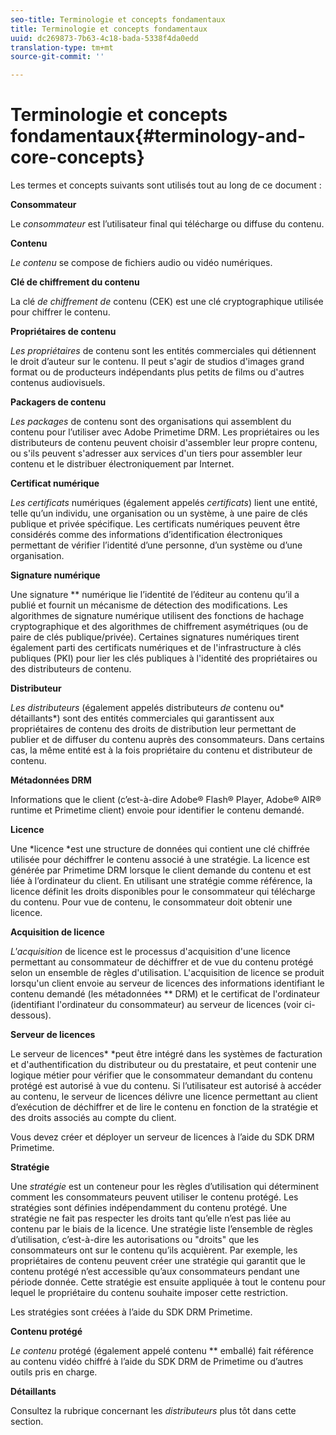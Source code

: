 ```yaml
---
seo-title: Terminologie et concepts fondamentaux
title: Terminologie et concepts fondamentaux
uuid: dc269873-7b63-4c18-bada-5338f4da0edd
translation-type: tm+mt
source-git-commit: ''

---
```



# Terminologie et concepts fondamentaux{#terminology-and-core-concepts}

Les termes et concepts suivants sont utilisés tout au long de ce document :

**Consommateur**

Le *consommateur* est l’utilisateur final qui télécharge ou diffuse du contenu.

**Contenu**

*Le contenu* se compose de fichiers audio ou vidéo numériques.

**Clé de chiffrement du contenu**

La clé *de chiffrement de* contenu (CEK) est une clé cryptographique utilisée pour chiffrer le contenu.

**Propriétaires de contenu**

*Les propriétaires* de contenu sont les entités commerciales qui détiennent le droit d’auteur sur le contenu. Il peut s&#39;agir de studios d&#39;images grand format ou de producteurs indépendants plus petits de films ou d&#39;autres contenus audiovisuels.

**Packagers de contenu**

*Les packages* de contenu sont des organisations qui assemblent du contenu pour l’utiliser avec Adobe Primetime DRM. Les propriétaires ou les distributeurs de contenu peuvent choisir d&#39;assembler leur propre contenu, ou s&#39;ils peuvent s&#39;adresser aux services d&#39;un tiers pour assembler leur contenu et le distribuer électroniquement par Internet.

**Certificat numérique**

*Les certificats* numériques (également appelés *certificats*) lient une entité, telle qu’un individu, une organisation ou un système, à une paire de clés publique et privée spécifique. Les certificats numériques peuvent être considérés comme des informations d’identification électroniques permettant de vérifier l’identité d’une personne, d’un système ou d’une organisation.

**Signature numérique**

Une signature ** numérique lie l’identité de l’éditeur au contenu qu’il a publié et fournit un mécanisme de détection des modifications. Les algorithmes de signature numérique utilisent des fonctions de hachage cryptographique et des algorithmes de chiffrement asymétriques (ou de paire de clés publique/privée). Certaines signatures numériques tirent également parti des certificats numériques et de l&#39;infrastructure à clés publiques (PKI) pour lier les clés publiques à l&#39;identité des propriétaires ou des distributeurs de contenu.

**Distributeur**

*Les distributeurs* (également appelés distributeurs *de* contenu ou* détaillants*) sont des entités commerciales qui garantissent aux propriétaires de contenu des droits de distribution leur permettant de publier et de diffuser du contenu auprès des consommateurs. Dans certains cas, la même entité est à la fois propriétaire du contenu et distributeur de contenu.

**Métadonnées DRM**

Informations que le client (c’est-à-dire Adobe® Flash® Player, Adobe® AIR® runtime et Primetime client) envoie pour identifier le contenu demandé.

**Licence**

Une *licence *est une structure de données qui contient une clé chiffrée utilisée pour déchiffrer le contenu associé à une stratégie. La licence est générée par Primetime DRM lorsque le client demande du contenu et est liée à l’ordinateur du client. En utilisant une stratégie comme référence, la licence définit les droits disponibles pour le consommateur qui télécharge du contenu. Pour vue de contenu, le consommateur doit obtenir une licence.

**Acquisition de licence**

*L&#39;acquisition* de licence est le processus d&#39;acquisition d&#39;une licence permettant au consommateur de déchiffrer et de vue du contenu protégé selon un ensemble de règles d&#39;utilisation. L&#39;acquisition de licence se produit lorsqu&#39;un client envoie au serveur de licences des informations identifiant le contenu demandé (les métadonnées ** DRM) et le certificat de l&#39;ordinateur (identifiant l&#39;ordinateur du consommateur) au serveur de licences (voir ci-dessous).

**Serveur de licences**

Le serveur de licences* *peut être intégré dans les systèmes de facturation et d&#39;authentification du distributeur ou du prestataire, et peut contenir une logique métier pour vérifier que le consommateur demandant du contenu protégé est autorisé à vue du contenu. Si l’utilisateur est autorisé à accéder au contenu, le serveur de licences délivre une licence permettant au client d’exécution de déchiffrer et de lire le contenu en fonction de la stratégie et des droits associés au compte du client.

Vous devez créer et déployer un serveur de licences à l’aide du SDK DRM Primetime.

**Stratégie**

Une *stratégie* est un conteneur pour les règles d’utilisation qui déterminent comment les consommateurs peuvent utiliser le contenu protégé. Les stratégies sont définies indépendamment du contenu protégé. Une stratégie ne fait pas respecter les droits tant qu’elle n’est pas liée au contenu par le biais de la licence. Une stratégie liste l’ensemble de règles d’utilisation, c’est-à-dire les autorisations ou &quot;droits&quot; que les consommateurs ont sur le contenu qu’ils acquièrent. Par exemple, les propriétaires de contenu peuvent créer une stratégie qui garantit que le contenu protégé n’est accessible qu’aux consommateurs pendant une période donnée. Cette stratégie est ensuite appliquée à tout le contenu pour lequel le propriétaire du contenu souhaite imposer cette restriction.

Les stratégies sont créées à l’aide du SDK DRM Primetime.

**Contenu protégé**

*Le contenu* protégé (également appelé contenu ** emballé) fait référence au contenu vidéo chiffré à l’aide du SDK DRM de Primetime ou d’autres outils pris en charge.

**Détaillants**

Consultez la rubrique concernant les *distributeurs* plus tôt dans cette section.
